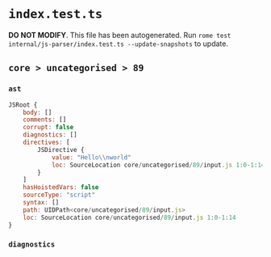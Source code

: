 # `index.test.ts`

**DO NOT MODIFY**. This file has been autogenerated. Run `rome test internal/js-parser/index.test.ts --update-snapshots` to update.

## `core > uncategorised > 89`

### `ast`

```javascript
JSRoot {
	body: []
	comments: []
	corrupt: false
	diagnostics: []
	directives: [
		JSDirective {
			value: "Hello\\nworld"
			loc: SourceLocation core/uncategorised/89/input.js 1:0-1:14
		}
	]
	hasHoistedVars: false
	sourceType: "script"
	syntax: []
	path: UIDPath<core/uncategorised/89/input.js>
	loc: SourceLocation core/uncategorised/89/input.js 1:0-1:14
}
```

### `diagnostics`

```

```
